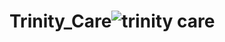 # Trinity_Care![trinity care](https://github.com/shubhamgunge/Trinity_Care/assets/88147815/4bfcf296-263d-4bfc-9544-0c834badfb35)

